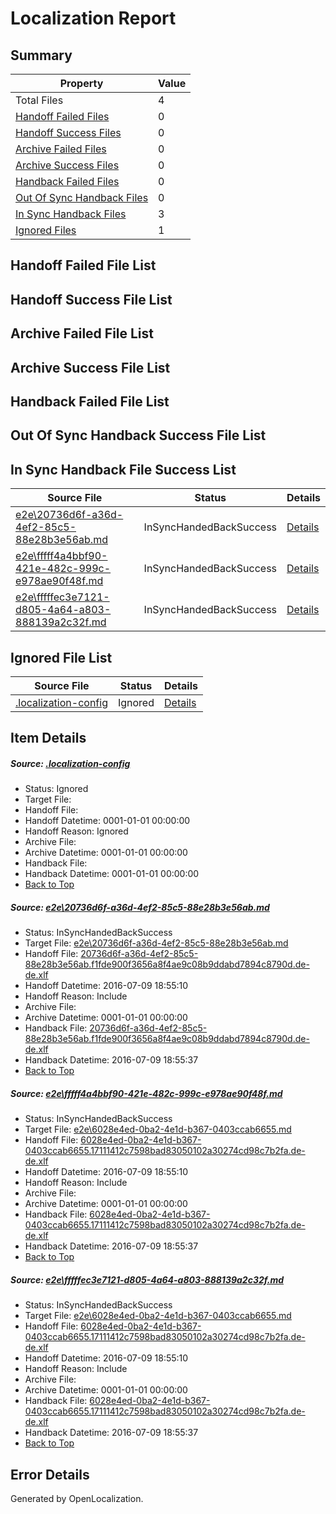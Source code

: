 # <a name='report-top'></a> Localization Report

## Summary
 Property | Value 
 -------- | ----- 
 Total Files | 4
[ Handoff Failed Files ](#handoff-failed-list)| 0
[ Handoff Success Files ](#handoff-success-list)| 0
[ Archive Failed Files ](#archive-failed-list)| 0
[ Archive Success Files ](#archive-success-list)| 0
[ Handback Failed Files ](#handback-failed-list)| 0
[ Out Of Sync Handback Files ](#outofsync-handback-success-list)| 0
[ In Sync Handback Files ](#insync-handback-success-list)| 3
[ Ignored Files ](#ignored-list)| 1

## <a name='handoff-failed-list'></a> Handoff Failed File List

## <a name='handoff-success-list'></a> Handoff Success File List

## <a name='archive-failed-list'></a> Archive Failed File List

## <a name='archive-success-list'></a> Archive Success File List

## <a name='handback-failed-list'></a> Handback Failed File List

## <a name='outofsync-handback-success-list'></a> Out Of Sync Handback Success File List

## <a name='insync-handback-success-list'></a> In Sync Handback File Success List
 Source File | Status | Details 
 ----------- | ------ | ------- 
 [e2e\20736d6f-a36d-4ef2-85c5-88e28b3e56ab.md](https://github.com/OpenLocalizationTestOrg/oltest/blob/23222be52475e3c0e54c97e52568d9c91f4f2ade/e2e/20736d6f-a36d-4ef2-85c5-88e28b3e56ab.md) | InSyncHandedBackSuccess | [Details](#73cc922b968024e7eaf49ef88466d3ed71aa69d01)
 [e2e\fffff4a4bbf90-421e-482c-999c-e978ae90f48f.md](https://github.com/OpenLocalizationTestOrg/oltest/blob/a357f3f9c362a7e163802a2b5fd1414305f29fbd/e2e/fffff4a4bbf90-421e-482c-999c-e978ae90f48f.md) | InSyncHandedBackSuccess | [Details](#b4078ccf385b268666e8dff0b20d8c60f90026892)
 [e2e\fffffec3e7121-d805-4a64-a803-888139a2c32f.md](https://github.com/OpenLocalizationTestOrg/oltest/blob/a357f3f9c362a7e163802a2b5fd1414305f29fbd/e2e/fffffec3e7121-d805-4a64-a803-888139a2c32f.md) | InSyncHandedBackSuccess | [Details](#b4078ccf385b268666e8dff0b20d8c60f90026893)

## <a name='ignored-list'></a> Ignored File List
 Source File | Status | Details 
 ----------- | ------ | ------- 
 [.localization-config](https://github.com/OpenLocalizationTestOrg/oltest/blob/a357f3f9c362a7e163802a2b5fd1414305f29fbd/.localization-config) | Ignored | [Details](#3d4f252ac210baf56311d7e97dcc2db10974dbd20)

## Item Details
##### <a name='3d4f252ac210baf56311d7e97dcc2db10974dbd20'></a> Source: [.localization-config](https://github.com/OpenLocalizationTestOrg/oltest/blob/a357f3f9c362a7e163802a2b5fd1414305f29fbd/.localization-config)
* Status: Ignored
* Target File: 
* Handoff File: 
* Handoff Datetime: 0001-01-01 00:00:00
* Handoff Reason: Ignored
* Archive File: 
* Archive Datetime: 0001-01-01 00:00:00
* Handback File: 
* Handback Datetime: 0001-01-01 00:00:00
* [Back to Top](#report-top)

##### <a name='73cc922b968024e7eaf49ef88466d3ed71aa69d01'></a> Source: [e2e\20736d6f-a36d-4ef2-85c5-88e28b3e56ab.md](https://github.com/OpenLocalizationTestOrg/oltest/blob/23222be52475e3c0e54c97e52568d9c91f4f2ade/e2e/20736d6f-a36d-4ef2-85c5-88e28b3e56ab.md)
* Status: InSyncHandedBackSuccess
* Target File: [e2e\20736d6f-a36d-4ef2-85c5-88e28b3e56ab.md](https://github.com/OpenLocalizationTestOrg/oltest-dede-fly/blob/5983f399eb0e374bdf01de6f1aee2300a7b08cd0/e2e/20736d6f-a36d-4ef2-85c5-88e28b3e56ab.md)
* Handoff File: [20736d6f-a36d-4ef2-85c5-88e28b3e56ab.f1fde900f3656a8f4ae9c08b9ddabd7894c8790d.de-de.xlf](https://github.com/OpenLocalizationTestOrg/olhandoff-e2e/blob/a5414095a5b4b8e44aa5b89878cda514f4d7afd7/ol-handoff/OpenLocalizationTestOrg/oltest-dede-fly/ci/ht/20736d6f-a36d-4ef2-85c5-88e28b3e56ab.f1fde900f3656a8f4ae9c08b9ddabd7894c8790d.de-de.xlf)
* Handoff Datetime: 2016-07-09 18:55:10
* Handoff Reason: Include
* Archive File: 
* Archive Datetime: 0001-01-01 00:00:00
* Handback File: [20736d6f-a36d-4ef2-85c5-88e28b3e56ab.f1fde900f3656a8f4ae9c08b9ddabd7894c8790d.de-de.xlf](https://github.com/OpenLocalizationTestOrg/olhandback-e2e/blob/f7422200013dcf00533e7c25fa162befff8a1986/ol-handback/OpenLocalizationTestOrg/oltest-dede-fly/ci/ht/20736d6f-a36d-4ef2-85c5-88e28b3e56ab.f1fde900f3656a8f4ae9c08b9ddabd7894c8790d.de-de.xlf)
* Handback Datetime: 2016-07-09 18:55:37
* [Back to Top](#report-top)

##### <a name='b4078ccf385b268666e8dff0b20d8c60f90026892'></a> Source: [e2e\fffff4a4bbf90-421e-482c-999c-e978ae90f48f.md](https://github.com/OpenLocalizationTestOrg/oltest/blob/a357f3f9c362a7e163802a2b5fd1414305f29fbd/e2e/fffff4a4bbf90-421e-482c-999c-e978ae90f48f.md)
* Status: InSyncHandedBackSuccess
* Target File: [e2e\6028e4ed-0ba2-4e1d-b367-0403ccab6655.md](https://github.com/OpenLocalizationTestOrg/oltest-dede-fly/blob/5983f399eb0e374bdf01de6f1aee2300a7b08cd0/e2e/6028e4ed-0ba2-4e1d-b367-0403ccab6655.md)
* Handoff File: [6028e4ed-0ba2-4e1d-b367-0403ccab6655.17111412c7598bad83050102a30274cd98c7b2fa.de-de.xlf](https://github.com/OpenLocalizationTestOrg/olhandoff-e2e/blob/a5414095a5b4b8e44aa5b89878cda514f4d7afd7/ol-handoff/OpenLocalizationTestOrg/oltest-dede-fly/ci/ht/6028e4ed-0ba2-4e1d-b367-0403ccab6655.17111412c7598bad83050102a30274cd98c7b2fa.de-de.xlf)
* Handoff Datetime: 2016-07-09 18:55:10
* Handoff Reason: Include
* Archive File: 
* Archive Datetime: 0001-01-01 00:00:00
* Handback File: [6028e4ed-0ba2-4e1d-b367-0403ccab6655.17111412c7598bad83050102a30274cd98c7b2fa.de-de.xlf](https://github.com/OpenLocalizationTestOrg/olhandback-e2e/blob/f7422200013dcf00533e7c25fa162befff8a1986/ol-handback/OpenLocalizationTestOrg/oltest-dede-fly/ci/ht/6028e4ed-0ba2-4e1d-b367-0403ccab6655.17111412c7598bad83050102a30274cd98c7b2fa.de-de.xlf)
* Handback Datetime: 2016-07-09 18:55:37
* [Back to Top](#report-top)

##### <a name='b4078ccf385b268666e8dff0b20d8c60f90026893'></a> Source: [e2e\fffffec3e7121-d805-4a64-a803-888139a2c32f.md](https://github.com/OpenLocalizationTestOrg/oltest/blob/a357f3f9c362a7e163802a2b5fd1414305f29fbd/e2e/fffffec3e7121-d805-4a64-a803-888139a2c32f.md)
* Status: InSyncHandedBackSuccess
* Target File: [e2e\6028e4ed-0ba2-4e1d-b367-0403ccab6655.md](https://github.com/OpenLocalizationTestOrg/oltest-dede-fly/blob/5983f399eb0e374bdf01de6f1aee2300a7b08cd0/e2e/6028e4ed-0ba2-4e1d-b367-0403ccab6655.md)
* Handoff File: [6028e4ed-0ba2-4e1d-b367-0403ccab6655.17111412c7598bad83050102a30274cd98c7b2fa.de-de.xlf](https://github.com/OpenLocalizationTestOrg/olhandoff-e2e/blob/a5414095a5b4b8e44aa5b89878cda514f4d7afd7/ol-handoff/OpenLocalizationTestOrg/oltest-dede-fly/ci/ht/6028e4ed-0ba2-4e1d-b367-0403ccab6655.17111412c7598bad83050102a30274cd98c7b2fa.de-de.xlf)
* Handoff Datetime: 2016-07-09 18:55:10
* Handoff Reason: Include
* Archive File: 
* Archive Datetime: 0001-01-01 00:00:00
* Handback File: [6028e4ed-0ba2-4e1d-b367-0403ccab6655.17111412c7598bad83050102a30274cd98c7b2fa.de-de.xlf](https://github.com/OpenLocalizationTestOrg/olhandback-e2e/blob/f7422200013dcf00533e7c25fa162befff8a1986/ol-handback/OpenLocalizationTestOrg/oltest-dede-fly/ci/ht/6028e4ed-0ba2-4e1d-b367-0403ccab6655.17111412c7598bad83050102a30274cd98c7b2fa.de-de.xlf)
* Handback Datetime: 2016-07-09 18:55:37
* [Back to Top](#report-top)


## Error Details

Generated by OpenLocalization.
